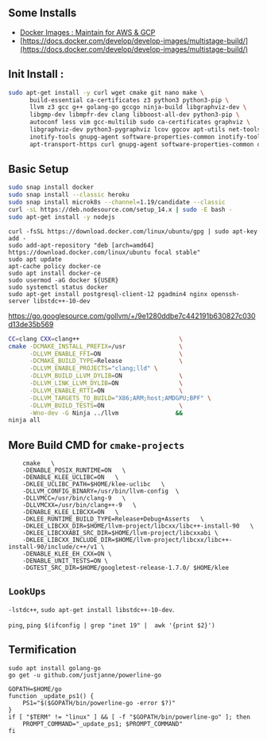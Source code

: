## Some Installs

- [Docker Images : Maintain for AWS & GCP](https://hub.docker.com/u/prodrelworks)
- [https://docs.docker.com/develop/develop-images/multistage-build/](https://docs.docker.com/develop/develop-images/multistage-build/)

## Init Install : 

```bash
sudo apt-get install -y curl wget cmake git nano make \
      build-essential ca-certificates z3 python3 python3-pip \
      llvm z3 gcc g++ golang-go gccgo ninja-build libgraphviz-dev \
      libgmp-dev libmpfr-dev clang libboost-all-dev python3-pip \
      autoconf less vim gcc-multilib sudo ca-certificates graphviz \
      libgraphviz-dev python3-pygraphviz lcov ggcov apt-utils net-tools \
      inotify-tools gnupg-agent software-properties-common inotify-tools \ 
      apt-transport-https curl gnupg-agent software-properties-common dafny z3
```
## Basic Setup 

```bash
sudo snap install docker
sudo snap install --classic heroku
sudo snap install microk8s --channel=1.19/candidate --classic
curl -sL https://deb.nodesource.com/setup_14.x | sudo -E bash -
sudo apt-get install -y nodejs
```
```
curl -fsSL https://download.docker.com/linux/ubuntu/gpg | sudo apt-key add -
sudo add-apt-repository "deb [arch=amd64] https://download.docker.com/linux/ubuntu focal stable"
sudo apt update
apt-cache policy docker-ce
sudo apt install docker-ce
sudo usermod -aG docker ${USER}
sudo systemctl status docker
sudo apt-get install postgresql-client-12 pgadmin4 nginx openssh-server libstdc++-10-dev

```
https://go.googlesource.com/gollvm/+/9e1280ddbe7c442191b630827c030d13de35b569
```bash
CC=clang CXX=clang++                            \
cmake -DCMAKE_INSTALL_PREFIX=/usr               \
      -DLLVM_ENABLE_FFI=ON                      \
      -DCMAKE_BUILD_TYPE=Release                \
      -DLLVM_ENABLE_PROJECTS="clang;lld" \
      -DLLVM_BUILD_LLVM_DYLIB=ON                \
      -DLLVM_LINK_LLVM_DYLIB=ON                 \
      -DLLVM_ENABLE_RTTI=ON                     \
      -DLLVM_TARGETS_TO_BUILD="X86;ARM;host;AMDGPU;BPF" \
      -DLLVM_BUILD_TESTS=ON                     \
      -Wno-dev -G Ninja ../llvm                &&
ninja all
```
## More Build CMD for `cmake-projects`

```
	cmake   \
	-DENABLE_POSIX_RUNTIME=ON   \
	-DENABLE_KLEE_UCLIBC=ON   \
	-DKLEE_UCLIBC_PATH=$HOME/klee-uclibc   \
	-DLLVM_CONFIG_BINARY=/usr/bin/llvm-config  \
	-DLLVMCC=/usr/bin/clang-9   \
	-DLLVMCXX=/usr/bin/clang++-9   \
	-DENABLE_KLEE_LIBCXX=ON   \
	-DKLEE_RUNTIME_BUILD_TYPE=Release+Debug+Asserts   \
	-DKLEE_LIBCXX_DIR=$HOME/llvm-project/libcxx/libc++-install-90   \
	-DKLEE_LIBCXXABI_SRC_DIR=$HOME/llvm-project/libcxxabi \
	-DKLEE_LIBCXX_INCLUDE_DIR=$HOME/llvm-project/libcxx/libc++-install-90/include/c++/v1 \
	-DENABLE_KLEE_EH_CXX=ON \
	-DENABLE_UNIT_TESTS=ON \
	-DGTEST_SRC_DIR=$HOME/googletest-release-1.7.0/ $HOME/klee
```

## `LookUps`

```-lstdc++```, ```sudo apt-get install libstdc++-10-dev```.

```ping```, ```ping $(ifconfig | grep "inet 19" |  awk '{print $2}')```

## Termification 

```
sudo apt install golang-go
go get -u github.com/justjanne/powerline-go

GOPATH=$HOME/go
function _update_ps1() {
    PS1="$($GOPATH/bin/powerline-go -error $?)"
}
if [ "$TERM" != "linux" ] && [ -f "$GOPATH/bin/powerline-go" ]; then
    PROMPT_COMMAND="_update_ps1; $PROMPT_COMMAND"
fi
```
